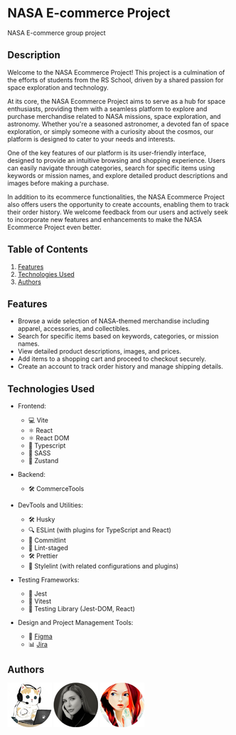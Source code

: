 # NASA E-commerce Project

NASA E-commerce group project

## Description

Welcome to the NASA Ecommerce Project! This project is a culmination of the efforts of students from the RS School, driven by a shared passion for space exploration and technology.

At its core, the NASA Ecommerce Project aims to serve as a hub for space enthusiasts, providing them with a seamless platform to explore and purchase merchandise related to NASA missions, space exploration, and astronomy. Whether you're a seasoned astronomer, a devoted fan of space exploration, or simply someone with a curiosity about the cosmos, our platform is designed to cater to your needs and interests.

One of the key features of our platform is its user-friendly interface, designed to provide an intuitive browsing and shopping experience. Users can easily navigate through categories, search for specific items using keywords or mission names, and explore detailed product descriptions and images before making a purchase. 

In addition to its ecommerce functionalities, the NASA Ecommerce Project also offers users the opportunity to create accounts, enabling them to track their order history. We welcome feedback from our users and actively seek to incorporate new features and enhancements to make the NASA Ecommerce Project even better. 

## Table of Contents

1. [Features](#features)
2. [Technologies Used](#technologies-used)
3. [Authors](#authors)

## Features

- Browse a wide selection of NASA-themed merchandise including apparel, accessories, and collectibles.
- Search for specific items based on keywords, categories, or mission names.
- View detailed product descriptions, images, and prices.
- Add items to a shopping cart and proceed to checkout securely.
- Create an account to track order history and manage shipping details.

## Technologies Used

- Frontend:
  - 💻 Vite
  - ⚛️ React
  - ⚛️ React DOM
  - 🔷 Typescript
  - 🎨 SASS
  - 🧩 Zustand

- Backend:
  - 🛠️ CommerceTools

- DevTools and Utilities:
  - 🛠️ Husky
  - 🔍 ESLint (with plugins for TypeScript and React)
  - 📝 Commitlint
  - 🧹 Lint-staged
  - 🛠️ Prettier
  - 🎨 Stylelint (with related configurations and plugins)

- Testing Frameworks:
  - 🧪 Jest
  - 🧪 Vitest
  - 🧪 Testing Library (Jest-DOM, React)

- Design and Project Management Tools:
  - 🎨 [Figma](https://www.figma.com/file/7cGwEtz80z2Kw5Rc7YQ7Ku/E-comm-Mockups?type=design&node-id=3-10&mode=design&t=HdRoSWX4h4thPlYq-0)
  - 📊 [Jira](https://e-commerce-001.atlassian.net/jira/software/projects/NASA/boards/1?atlOrigin=eyJpIjoiNjI0ZGM2YTI3Y2Q3NGEyYjljMGE3NDM5ODU2NjNkZTkiLCJwIjoiaiJ9)



## Authors

[![marblehands](./public/assets/github-pics/github_pic_marblehands.png)](https://github.com/marblehands)
[![nestserka](./public/assets/github-pics/github_pic_nestserka.png)](https://github.com/nestserka)
[![craftsw0man](./public/assets/github-pics/github_pic_craftsw0man.png)](https://github.com/CRAFTSW0MAN/)
